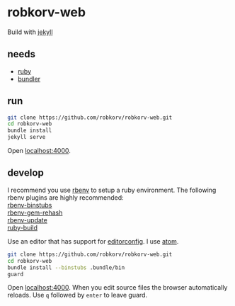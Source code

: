 robkorv-web
===========

Build with [jekyll](https://github.com/jekyll/jekyll)

## needs

* [ruby](https://github.com/ruby/ruby)
* [bundler](https://github.com/bundler/bundler/)

## run

```bash
git clone https://github.com/robkorv/robkorv-web.git
cd robkorv-web
bundle install
jekyll serve
```

Open [localhost:4000](http://localhost:4000).

## develop

I recommend you use [rbenv](https://github.com/sstephenson/rbenv) to setup a
ruby environment. The following rbenv plugins are highly recommended:  
[rbenv-binstubs](https://github.com/ianheggie/rbenv-binstubs)  
[rbenv-gem-rehash](https://github.com/sstephenson/rbenv-gem-rehash)  
[rbenv-update](https://github.com/rkh/rbenv-update)  
[ruby-build](https://github.com/sstephenson/ruby-build)

Use an editor that has support for [editorconfig](http://editorconfig.org/). I
use [atom](https://github.com/atom/atom).

```bash
git clone https://github.com/robkorv/robkorv-web.git
cd robkorv-web
bundle install --binstubs .bundle/bin
guard
```

Open [localhost:4000](http://localhost:4000). When you edit source files the
browser automatically reloads. Use `q` followed by `enter` to leave guard.
